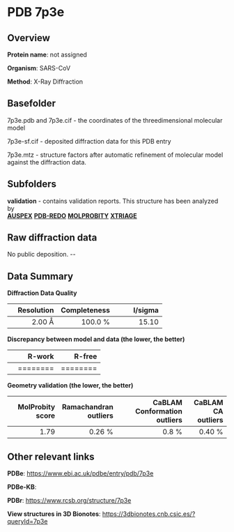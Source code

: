 # PDB 7p3e

## Overview

**Protein name**: not assigned

**Organism**: SARS-CoV

**Method**: X-Ray Diffraction



## Basefolder

7p3e.pdb and 7p3e.cif - the coordinates of the threedimensional molecular model

7p3e-sf.cif - deposited diffraction data for this PDB entry

7p3e.mtz - structure factors after automatic refinement of molecular model against the diffraction data.

## Subfolders





**validation** - contains validation reports. This structure has been analyzed by <br>[**AUSPEX**](https://github.com/thorn-lab/coronavirus_structural_task_force/tree/master/pdb/not_assigned/SARS-CoV/7p3e/validation/auspex) [**PDB-REDO**](https://github.com/thorn-lab/coronavirus_structural_task_force/tree/master/pdb/not_assigned/SARS-CoV/7p3e/validation/pdb-redo) [**MOLPROBITY**](https://github.com/thorn-lab/coronavirus_structural_task_force/tree/master/pdb/not_assigned/SARS-CoV/7p3e/validation/molprobity) [**XTRIAGE**](https://github.com/thorn-lab/coronavirus_structural_task_force/blob/master/pdb/not_assigned/SARS-CoV/7p3e/validation/Xtriage_output.log)   



## Raw diffraction data

No public deposition. --<br> 

## Data Summary
**Diffraction Data Quality**

|   | Resolution | Completeness| I/sigma |
|---|-------------:|----------------:|--------------:|
|   |2.00 Å|100.0 %|<img width=50/>15.10|

**Discrepancy between model and data (the lower, the better)**

|   | **R-work**| **R-free**   
|---|-------------:|----------------:|           
||========|========|

**Geometry validation (the lower, the better)**

|   |**MolProbity<br>score**| **Ramachandran<br>outliers** | **CaBLAM<br>Conformation outliers** | **CaBLAM<br>CA outliers** |
|---|-------------:|----------------:|----------------:|----------------:|
||  1.79|  0.26 %|0.8 %|0.40 %|

 

 



## Other relevant links 
**PDBe**:  https://www.ebi.ac.uk/pdbe/entry/pdb/7p3e

**PDBe-KB**:  
 
**PDBr**: https://www.rcsb.org/structure/7p3e 

**View structures in 3D Bionotes**: https://3dbionotes.cnb.csic.es/?queryId=7p3e

